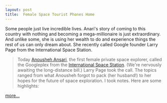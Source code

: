 ```yaml
---
layout: post
title:  Female Space Tourist Phones Home
---
```

Some people just live incredible lives. Anari's story of coming to this country with nothing and becoming a mega-millionaire is just extraordinary. And unlike some, she is using her wealth to do and experience things the rest of us can only dream about. She recently called Google founder Larry Page from the International Space Station.

> Today [Anousheh Ansari](http://anoushehansari.com/), the first female private space explorer, called the Googleplex from the [International Space Station](http://www.nasa.gov/mission_pages/station/main/index.html). (We're nervously awaiting the long-distance bill.) Larry Page took the call. The topics ranged from what Anousheh forgot to pack (her husband!) to her hopes for the future of space exploration. I took notes. Here are some highlights:  
  
[more...](http://googleblog.blogspot.com/2006/09/our-call-from-space.html)
